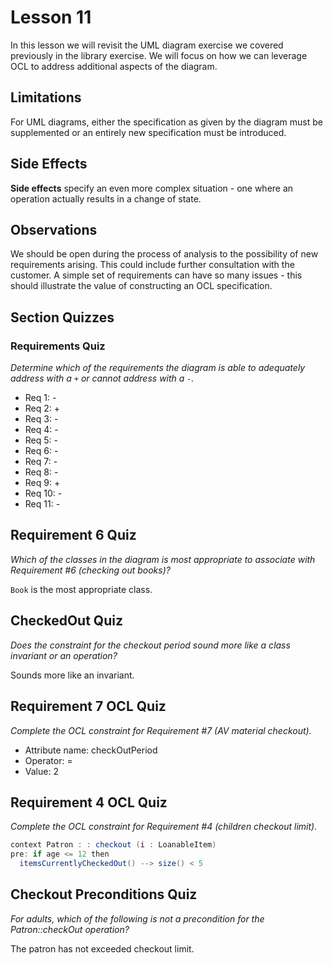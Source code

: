 # Lesson 11

In this lesson we will revisit the UML diagram exercise we covered previously in the library exercise. We will focus on how we can leverage OCL to address additional aspects of the diagram.

## Limitations

For UML diagrams, either the specification as given by the diagram must be supplemented or an entirely new specification must be introduced.

## Side Effects

**Side effects** specify an even more complex situation - one where an operation actually results in a change of state.

## Observations

We should be open during the process of analysis to the possibility of new requirements arising. This could include further consultation with the customer. A simple set of requirements can have so many issues - this should illustrate the value of constructing an OCL specification.

## Section Quizzes

### Requirements Quiz

_Determine which of the requirements the diagram is able to adequately address with a `+` or cannot address with a `-`._

- Req 1: -
- Req 2: +
- Req 3: -
- Req 4: -
- Req 5: -
- Req 6: -
- Req 7: -
- Req 8: -
- Req 9: +
- Req 10: -
- Req 11: -

## Requirement 6 Quiz

_Which of the classes in the diagram is most appropriate to associate with Requirement #6 (checking out books)?_

`Book` is the most appropriate class.

## CheckedOut Quiz

_Does the constraint for the checkout period sound more like a class invariant or an operation?_

Sounds more like an invariant.

## Requirement 7 OCL Quiz

_Complete the OCL constraint for Requirement #7 (AV material checkout)._

- Attribute name: checkOutPeriod
- Operator: =
- Value: 2

## Requirement 4 OCL Quiz

_Complete the OCL constraint for Requirement #4 (children checkout limit)._

```java
context Patron : : checkout (i : LoanableItem)
pre: if age <= 12 then
  itemsCurrentlyCheckedOut() --> size() < 5
```

## Checkout Preconditions Quiz

_For adults, which of the following is not a precondition for the Patron::checkOut operation?_

The patron has not exceeded checkout limit.

